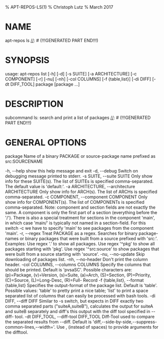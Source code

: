% APT-REPOS-LS(1)
% Christoph Lutz
% March 2017

# NAME
[//]: # (!!!GENERATED PART START!!! ID: APT-REPOS-LS/NAME)
apt-repos ls
[//]: # (!!!GENERATED PART END!!!)

# SYNOPSIS
[//]: # (!!!GENERATED PART START!!! ID: APT-REPOS-LS/USAGE)
usage: apt-repos list [-h] [-d] [-s SUITE] [-a ARCHITECTURE] [-c COMPONENT]
                      [-r] [-nu] [-nh] [-col COLUMNS] [-f {table,list}]
                      [-di DIFF] [-dt DIFF_TOOL]
                      package [package ...]

[//]: # (!!!GENERATED PART END!!!)

# DESCRIPTION
[//]: # (!!!GENERATED PART START!!! ID: APT-REPOS-LS/DESCRIPTION)
subcommand ls: search and print a list of packages
[//]: # (!!!GENERATED PART END!!!)

# GENERAL OPTIONS
[//]: # (!!!GENERATED PART START!!! ID: APT-REPOS-LS/OPTIONS)
  package               Name of a binary PACKAGE or source-package name
                        prefixed as src:SOURCENAME

  -h, --help            show this help message and exit
  -d, --debug           Switch on debugging message printed to stderr.
  -s SUITE, --suite SUITE
                        Only show info for these SUITE(s). The list of SUITEs
                        is specified comma-separated. The default value is
                        'default:'.
  -a ARCHITECTURE, --architecture ARCHITECTURE
                        Only show info for ARCH(s). The list of ARCHs is
                        specified comma-separated.
  -c COMPONENT, --component COMPONENT
                        Only show info for COMPONENT(s). The list of
                        COMPONENTs is specified comma-separated. Note:
                        component and section fields are not exactly the same.
                        A component is only the first part of a section
                        (everything before the '/'). There is also a special
                        treatment for sections in the component 'main', in
                        which case 'main/' is typically not named in a
                        section-field. For this switch -c we have to specify
                        'main' to see packages from the component 'main'.
  -r, --regex           Treat PACKAGE as a regex. Searches for binary package-
                        names or binary packages that were built from a source
                        prefixed with 'src:'. Examples: Use regex '.' to show
                        all packages. Use regex '^pkg' to show all packages
                        starting with 'pkg'. Use regex '^src:source' to show
                        packages that were built from a source starting with
                        'source'.
  -nu, --no-update      Skip downloading of packages list.
  -nh, --no-header      Don't print the column header.
  -col COLUMNS, --columns COLUMNS
                        Specify the columns that should be printed. Default is
                        'pvsaSC'. Possible characters are: (p)=Package,
                        (v)=Version, (s)=Suite, (a)=Arch, (S)=Section,
                        (P)=Priority, (C)=Source, (L)=Long-Desc, (R)=Full-
                        Record
  -f {table,list}, --format {table,list}
                        Specifies the output-format of the package list.
                        Default is 'table'. Possible values: 'table' to pretty
                        print a nice table; 'list' to print a space separated
                        list of columns that can easily be processed with bash
                        tools.
  -di DIFF, --diff DIFF
                        Similar to -s switch, but expects in DIFF exactly two
                        comma separated parts ("suiteA,suiteB"), calculates
                        the output for suiteA and suiteB separately and diff's
                        this output with the diff tool specified in --diff-
                        tool.
  -dt DIFF_TOOL, --diff-tool DIFF_TOOL
                        Diff-Tool used to compare the separated results from
                        --diff. Default is 'diff,--side-by-side,--suppress-
                        common-lines,--width=<ttyWidth>'. Use , (instead of
                        spaces) to provide arguments for the difftool.

[//]: # (!!!GENERATED PART END!!!)


